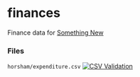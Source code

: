 finances
========

Finance data for [Something New](http://somethingnew.org.uk)

### Files

`horsham/expenditure.csv` [![CSV Validation](http://csvlint.io/validation/53d962586373760810aa0100.svg)](http://csvlint.io/validation/53d962586373760810aa0100)
